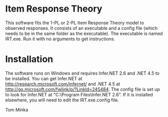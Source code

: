 Item Response Theory
====================

This software fits the 1-PL or 2-PL Item Response Theory model to observed responses.  It consists of an executable and a config file (which needs to be in the same folder as the executable).  The executable is named IRT.exe.  Run it with no arguments to get instructions.

Installation
============

The software runs on Windows and requires Infer.NET 2.6 and .NET 4.5 to be installed.  You can get Infer.NET at http://research.microsoft.com/infernet/ and .NET 4.5 at http://go.microsoft.com/fwlink/p/?LinkId=245484.  The config file is set up to look for Infer.NET at "C:\Program Files\Infer.NET 2.6".  If it is installed elsewhere, you will need to edit the IRT.exe.config file.

Tom Minka
